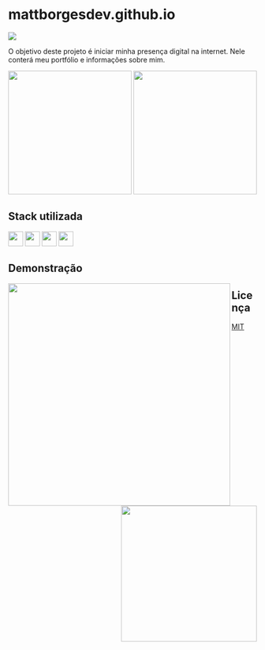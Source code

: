 # mattborgesdev.github.io

<a href="linkedin.com/in/mattborgesdev/" target="_blank"><img src="https://img.shields.io/badge/LinkedIn-0077B5?style=for-the-badge&logo=linkedin&logoColor=white" target="_blank"></a>

O objetivo deste projeto é iniciar minha presença digital na internet. Nele conterá meu portfólio e informações sobre mim.

<div style="align: right">
    <img src="https://github.com/mattborgesdev/mattborgesdev.github.io/blob/master/img/website-in-desktop.png" max-width="475px" height="250px"/>
    <img src="https://github.com/mattborgesdev/mattborgesdev.github.io/blob/master/img/website-in-smartphone.png" max-width="200px" height="250px"/>
</div>

## Stack utilizada

<div style="display: inline-block">
    <img src="https://cdn.jsdelivr.net/gh/devicons/devicon/icons/html5/html5-original.svg" width="30px"/>
    <img src="https://cdn.jsdelivr.net/gh/devicons/devicon/icons/css3/css3-original.svg" width="30px"/>
    <img src="https://cdn.jsdelivr.net/gh/devicons/devicon/icons/javascript/javascript-original.svg" width="30px"/>
    <img src="https://cdn.jsdelivr.net/gh/devicons/devicon/icons/figma/figma-original.svg" width="30px"/>
</div>

## Demonstração

<div style="display: block">
    <img src="https://github.com/mattborgesdev/mattborgesdev.github.io/blob/master/img/website-full-desktop.png" width="450px" align="left">
    <img src="https://github.com/mattborgesdev/mattborgesdev.github.io/blob/master/img/website-full-smartphone.png" width="275px" align="right">
</div>

## Licença

[MIT](https://choosealicense.com/licenses/mit/)